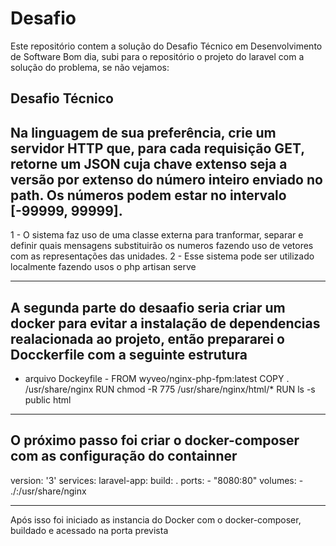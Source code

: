 # Desafio
Este repositório contem a solução do Desafio Técnico em Desenvolvimento de Software
Bom dia, subi para o repositório o projeto do laravel com a solução do problema, se não vejamos:

Desafio Técnico
----------------------------------------------------------------------------------------------
Na linguagem de sua preferência, crie um servidor HTTP que, para cada requisição GET, 
retorne um JSON cuja chave extenso seja a versão por extenso do número inteiro enviado no path. 
Os números podem estar no intervalo [-99999, 99999].
----------------------------------------------------------------------------------------------

1 - O sistema faz uso de uma classe externa para tranformar, separar e definir quais mensagens substituirão os numeros
fazendo uso de vetores com as representações das unidades.
2 - Esse sistema pode ser utilizado localmente fazendo usos o php artisan serve

----------------------------------------------------------------------------------------------
A segunda parte do desaafio seria criar um docker para evitar a instalação de dependencias realacionada ao projeto, 
então prepararei o Docckerfile com a seguinte estrutura
----------------------------------------------------------------------------------------------
- arquivo Dockeyfile - 
FROM wyveo/nginx-php-fpm:latest 
COPY . /usr/share/nginx 
RUN chmod -R 775 /usr/share/nginx/html/* 
RUN ls -s public html 
----------------------------------------------------------------------------------------------
O próximo passo foi criar o docker-composer com as configuração do containner
----------------------------------------------------------------------------------------------
version: '3'
services:
  laravel-app:
    build: .
    ports:
      - "8080:80"
    volumes:
      - ./:/usr/share/nginx

----------------------------------------------------------------------------------------------
Após isso foi iniciado as instancia do Docker com o docker-composer, buildado e acessado na porta prevista
